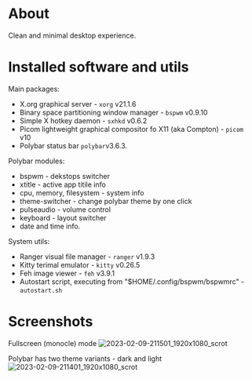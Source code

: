 # About
Clean and minimal desktop experience.

# Installed software and utils
Main packages:
+ X.org graphical server - `xorg` v21.1.6
+ Binary space partitioning window manager - `bspwm` v0.9.10
+ Simple X hotkey daemon - `sxhkd` v0.6.2
+ Picom lightweight graphical compositor fo X11 (aka Compton) - `picom` v10
+ Polybar status bar `polybar`v3.6.3.

Polybar modules:
+ bspwm - dekstops switcher
+ xtitle - active app titile info
+ cpu, memory, filesystem - system info
+ theme-switcher - change polybar theme by one click
+ pulseaudio - volume control
+ keyboard - layout switcher 
+ date and time info.

System utils:
+ Ranger visual file manager - `ranger` v1.9.3
+ Kitty terimal emulator - `kitty` v0.26.5
+ Feh image viewer - `feh` v3.9.1
+ Autostart script, executing from "$HOME/.config/bspwm/bspwmrc" - `autostart.sh`

# Screenshots
Fullscreen (monocle) mode
![2023-02-09-211501_1920x1080_scrot](https://user-images.githubusercontent.com/122232195/217942002-0763f105-fba2-4e34-99b7-934038144d5f.png)

Polybar has two theme variants - dark and light
![2023-02-09-211401_1920x1080_scrot](https://user-images.githubusercontent.com/122232195/217942112-c4f4d94e-d4c3-4168-9d68-952dc2cea4af.png)
